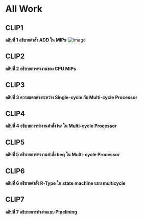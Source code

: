 # All Work
## CLIP1
**คลิปที่ 1 อธิบายคำสั่ง ADD ใน MIPs**
![image](https://hosting.photobucket.com/images/i/tatar5599/CLIP1.jpg)
## CLIP2
**คลิปที่ 2 อธิบายการทำงานของ CPU MIPs**
## CLIP3
**คลิปที่ 3 ความแตกต่างระหว่าง Single-cycle กับ Multi-cycle Processor**
## CLIP4
**คลิปที่ 4 อธิบายการทำงานคำสั่ง lw ใน Multi-cycle Processor**
## CLIP5
**คลิปที่ 5 อธิบายการทำงานคำสั่ง beq ใน Multi-cycle Processor**
## CLIP6
**คลิปที่ 6 อธิบายคำสั่ง R-Type ใน state machine แบบ multicycle**
## CLIP7
**คลิปที่ 7 อธิบายการทำงานแบบ Pipelining**
